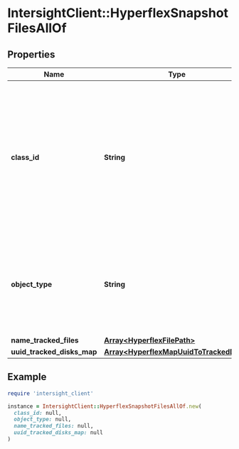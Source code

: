 # IntersightClient::HyperflexSnapshotFilesAllOf

## Properties

| Name | Type | Description | Notes |
| ---- | ---- | ----------- | ----- |
| **class_id** | **String** | The fully-qualified name of the instantiated, concrete type. This property is used as a discriminator to identify the type of the payload when marshaling and unmarshaling data. | [default to &#39;hyperflex.SnapshotFiles&#39;] |
| **object_type** | **String** | The fully-qualified name of the instantiated, concrete type. The value should be the same as the &#39;ClassId&#39; property. | [default to &#39;hyperflex.SnapshotFiles&#39;] |
| **name_tracked_files** | [**Array&lt;HyperflexFilePath&gt;**](HyperflexFilePath.md) |  | [optional] |
| **uuid_tracked_disks_map** | [**Array&lt;HyperflexMapUuidToTrackedDisk&gt;**](HyperflexMapUuidToTrackedDisk.md) |  | [optional] |

## Example

```ruby
require 'intersight_client'

instance = IntersightClient::HyperflexSnapshotFilesAllOf.new(
  class_id: null,
  object_type: null,
  name_tracked_files: null,
  uuid_tracked_disks_map: null
)
```

